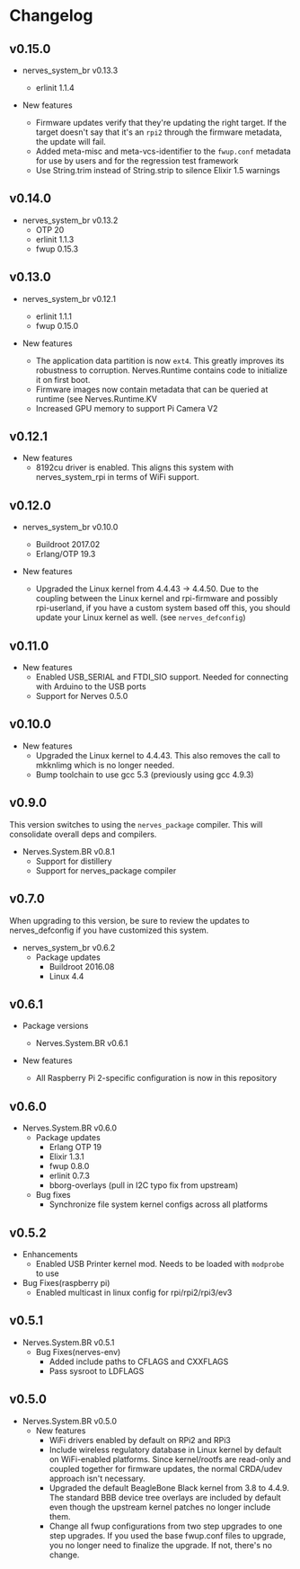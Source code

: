 # Changelog

## v0.15.0

  * nerves_system_br v0.13.3
    * erlinit 1.1.4

  * New features
    * Firmware updates verify that they're updating the right target. If the target
      doesn't say that it's an `rpi2` through the firmware metadata, the update
      will fail.
    * Added meta-misc and meta-vcs-identifier to the `fwup.conf` metadata for use
      by users and for the regression test framework
    * Use String.trim instead of String.strip to silence Elixir 1.5 warnings

## v0.14.0

  * nerves_system_br v0.13.2
    * OTP 20
    * erlinit 1.1.3
    * fwup 0.15.3

## v0.13.0

  * nerves_system_br v0.12.1
    * erlinit 1.1.1
    * fwup 0.15.0

  * New features
    * The application data partition is now `ext4`. This greatly improves its
      robustness to corruption. Nerves.Runtime contains code to initialize it on
      first boot.
    * Firmware images now contain metadata that can be queried at runtime (see
      Nerves.Runtime.KV
    * Increased GPU memory to support Pi Camera V2

## v0.12.1

  * New features
    * 8192cu driver is enabled. This aligns this system with nerves_system_rpi
      in terms of WiFi support.

## v0.12.0

  * nerves_system_br v0.10.0
    * Buildroot 2017.02
    * Erlang/OTP 19.3

  * New features
    * Upgraded the Linux kernel from 4.4.43 -> 4.4.50. Due to the coupling
      between the Linux kernel and rpi-firmware and possibly rpi-userland, if
      you have a custom system based off this, you should update your Linux
      kernel as well. (see `nerves_defconfig`)

## v0.11.0

  * New features
    * Enabled USB_SERIAL and FTDI_SIO support. Needed for connecting with Arduino to the USB ports
    * Support for Nerves 0.5.0

## v0.10.0

  * New features
    * Upgraded the Linux kernel to 4.4.43. This also removes the
      call to mkknlimg which is no longer needed.
    * Bump toolchain to use gcc 5.3 (previously using gcc 4.9.3)

## v0.9.0

This version switches to using the `nerves_package` compiler. This will
consolidate overall deps and compilers.

  * Nerves.System.BR v0.8.1
    * Support for distillery
    * Support for nerves_package compiler

## v0.7.0

When upgrading to this version, be sure to review the updates to
nerves_defconfig if you have customized this system.

  * nerves_system_br v0.6.2
    * Package updates
      * Buildroot 2016.08
      * Linux 4.4

## v0.6.1

  * Package versions
    * Nerves.System.BR v0.6.1

  * New features
    * All Raspberry Pi 2-specific configuration is now in this repository

## v0.6.0
  * Nerves.System.BR v0.6.0
    * Package updates
      * Erlang OTP 19
      * Elixir 1.3.1
      * fwup 0.8.0
      * erlinit 0.7.3
      * bborg-overlays (pull in I2C typo fix from upstream)
    * Bug fixes
      * Synchronize file system kernel configs across all platforms

## v0.5.2
  * Enhancements
    * Enabled USB Printer kernel mod. Needs to be loaded with `modprobe` to use
  * Bug Fixes(raspberry pi)
    * Enabled multicast in linux config for rpi/rpi2/rpi3/ev3

## v0.5.1
  * Nerves.System.BR v0.5.1
    * Bug Fixes(nerves-env)
      * Added include paths to CFLAGS and CXXFLAGS
      * Pass sysroot to LDFLAGS

## v0.5.0
  * Nerves.System.BR v0.5.0
    * New features
      * WiFi drivers enabled by default on RPi2 and RPi3
      * Include wireless regulatory database in Linux kernel by default
        on WiFi-enabled platforms. Since kernel/rootfs are read-only and
        coupled together for firmware updates, the normal CRDA/udev approach
        isn't necessary.
      * Upgraded the default BeagleBone Black kernel from 3.8 to 4.4.9. The
        standard BBB device tree overlays are included by default even though the
        upstream kernel patches no longer include them.
      * Change all fwup configurations from two step upgrades to one step
        upgrades. If you used the base fwup.conf files to upgrade, you no
        longer need to finalize the upgrade. If not, there's no change.
